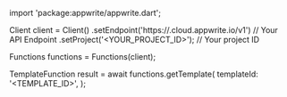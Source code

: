 import 'package:appwrite/appwrite.dart';

Client client = Client()
    .setEndpoint('https://<REGION>.cloud.appwrite.io/v1') // Your API Endpoint
    .setProject('<YOUR_PROJECT_ID>'); // Your project ID

Functions functions = Functions(client);

TemplateFunction result = await functions.getTemplate(
    templateId: '<TEMPLATE_ID>',
);
